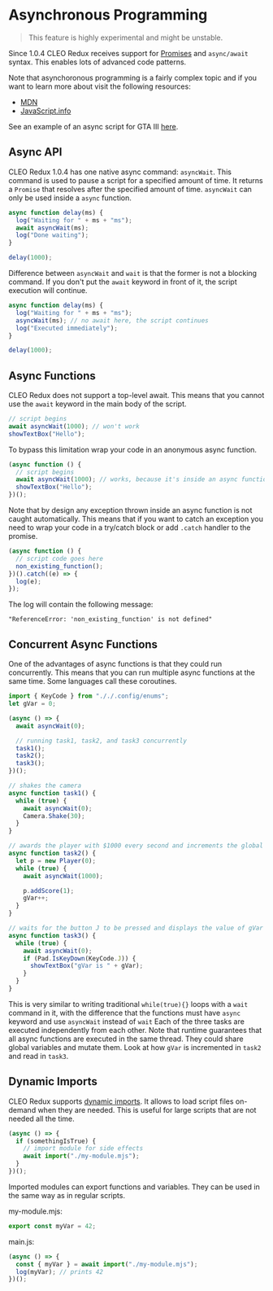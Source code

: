 # Asynchronous Programming

> This feature is highly experimental and might be unstable.

Since 1.0.4 CLEO Redux receives support for [Promises](https://developer.mozilla.org/en-US/docs/Web/JavaScript/Reference/Global_Objects/Promise) and `async/await` syntax. This enables lots of advanced code patterns.

Note that asynchoronous programming is a fairly complex topic and if you want to learn more about visit the following resources:

- [MDN](https://developer.mozilla.org/en-US/docs/Learn/JavaScript/Asynchronous/Introducing)
- [JavaScript.info](https://javascript.info/async)

See an example of an async script for GTA III [here](https://github.com/x87/luigi3_async).

## Async API

CLEO Redux 1.0.4 has one native async command: `asyncWait`. This command is used to pause a script for a specified amount of time. It returns a `Promise` that resolves after the specified amount of time. `asyncWait` can only be used inside a `async` function.

```js
async function delay(ms) {
  log("Waiting for " + ms + "ms");
  await asyncWait(ms);
  log("Done waiting");
}

delay(1000);
```

Difference between `asyncWait` and `wait` is that the former is not a blocking command. If you don't put the `await` keyword in front of it, the script execution will continue.

```js
async function delay(ms) {
  log("Waiting for " + ms + "ms");
  asyncWait(ms); // no await here, the script continues
  log("Executed immediately");
}

delay(1000);
```

## Async Functions

CLEO Redux does not support a top-level await. This means that you cannot use the `await` keyword in the main body of the script.

```js
// script begins
await asyncWait(1000); // won't work
showTextBox("Hello");
```

To bypass this limitation wrap your code in an anonymous async function.

```js
(async function () {
  // script begins
  await asyncWait(1000); // works, because it's inside an async function
  showTextBox("Hello");
})();
```

Note that by design any exception thrown inside an async function is not caught automatically. This means that if you want to catch an exception you need to wrap your code in a try/catch block or add `.catch` handler to the promise.

```js
(async function () {
  // script code goes here
  non_existing_function();
})().catch((e) => {
  log(e);
});
```

The log will contain the following message:

```
"ReferenceError: 'non_existing_function' is not defined"
```

## Concurrent Async Functions

One of the advantages of async functions is that they could run concurrently. This means that you can run multiple async functions at the same time. Some languages call these coroutines.

```js
import { KeyCode } from "././.config/enums";
let gVar = 0;

(async () => {
  await asyncWait(0);

  // running task1, task2, and task3 concurrently
  task1();
  task2();
  task3();
})();

// shakes the camera
async function task1() {
  while (true) {
    await asyncWait(0);
    Camera.Shake(30);
  }
}

// awards the player with $1000 every second and increments the global variable gVar
async function task2() {
  let p = new Player(0);
  while (true) {
    await asyncWait(1000);

    p.addScore(1);
    gVar++;
  }
}

// waits for the button J to be pressed and displays the value of gVar
async function task3() {
  while (true) {
    await asyncWait(0);
    if (Pad.IsKeyDown(KeyCode.J)) {
      showTextBox("gVar is " + gVar);
    }
  }
}
```

This is very similar to writing traditional `while(true){}` loops with a `wait` command in it, with the difference that the functions must have `async` keyword and use `asyncWait` instead of `wait`
Each of the three tasks are executed independently from each other. Note that runtime guarantees that all async functions are executed in the same thread. They could share global variables and mutate them. Look at how `gVar` is incremented in `task2` and read in `task3`.

## Dynamic Imports

CLEO Redux supports [dynamic imports](https://developer.mozilla.org/en-US/docs/Web/JavaScript/Reference/Operators/import). It allows to load script files on-demand when they are needed. This is useful for large scripts that are not needed all the time.

```js
(async () => {
  if (somethingIsTrue) {
    // import module for side effects
    await import("./my-module.mjs");
  }
})();
```

Imported modules can export functions and variables. They can be used in the same way as in regular scripts.

my-module.mjs:

```js
export const myVar = 42;
```

main.js:

```js
(async () => {
  const { myVar } = await import("./my-module.mjs");
  log(myVar); // prints 42
})();
```
